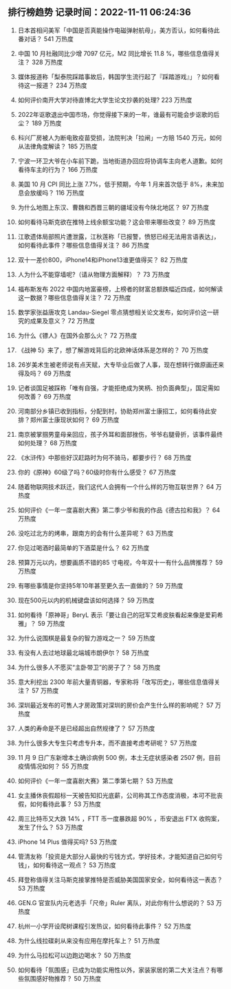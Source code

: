 
## 排行榜趋势 记录时间：2022-11-11 06:24:36
  
  1. 日本首相问美军「中国是否真能操作电磁弹射航母」，美方否认，如何看待此番对话？ 541 万热度
    
  2. 中国 10 月社融同比少增 7097 亿元，M2 同比增长 11.8 %，哪些信息值得关注？ 328 万热度
    
  3. 媒体报道称「梨泰院踩踏事故后，韩国学生流行起了『踩踏游戏』」？如何看待这一报道？ 234 万热度
    
  4. 如何评价南开大学对待直博北大学生论文抄袭的处理? 223 万热度
    
  5. 2022年讴歌退出中国市场，你觉得接下来的一年，谁最有可能会步讴歌的后尘？ 189 万热度
    
  6. 科兴厂房被人为断电致疫苗受损，法院判决「拉闸」一方赔 1540 万元，如何从法律角度解读？ 185 万热度
    
  7. 宁波一环卫大爷在小车前下跪，当地街道办回应将协调车主向老人道歉。如何看待车主的行为？ 166 万热度
    
  8. 美国 10 月 CPI 同比上涨 7.7%，低于预期，今年 1 月来首次低于 8%，未来加息会放缓吗？ 116 万热度
    
  9. 为什么地图上东汉、曹魏和西晋三朝的疆域没有今陕北地区？ 97 万热度
    
  10. 如何看待马斯克欲在推特上线余额宝功能？这会带来哪些改变？ 89 万热度
    
  11. 江歌遗体局部照片遭泄露，江秋莲称「已报警，愤怒已经无法用言语表达」，如何看待此事件？哪些信息值得关注？ 86 万热度
    
  12. 双十一差价800，iPhone14和iPhone13谁更值得买？ 82 万热度
    
  13. 人为什么不能穿墙呢?（请从物理方面解释）？ 73 万热度
    
  14. 福布斯发布 2022 中国内地富豪榜，上榜者的财富总额跌幅近四成，如何解读这一数据？哪些信息值得关注？ 72 万热度
    
  15. 数学家张益唐攻克 Landau-Siegel 零点猜想相关论文发布，如何评价这一研究的成果及意义？ 72 万热度
    
  16. 为什么《镖人》在国外会那么火？ 72 万热度
    
  17. 《战神 5》来了，想了解游戏背后的北欧神话体系是怎样的？ 70 万热度
    
  18. 26岁美术生被老师说有点天赋，大专毕业后做了人事，现在想转行做原画还来得及吗？ 69 万热度
    
  19. 记者谈国足被踩称「唯有自强，才能拒绝成为笑柄、扮负面典型」，国足需如何改善？ 69 万热度
    
  20. 河南部分乡镇已收到指标，分配到村，协助郑州富士康招工，如何看待此安排？郑州富士康现状如何？ 69 万热度
    
  21. 南京被掌掴男童母亲回应，孩子外耳和面部挫伤，爷爷右腿骨折，该事件最终如何处理？ 68 万热度
    
  22. 《水浒传》中那些好汉赶路时为何不骑马，都要步行？ 68 万热度
    
  23. 你的《原神》60级了吗？60级时你有什么感受？ 67 万热度
    
  24. 随着物联网技术跃迁，我们这代人会拥有一个什么样的万物互联世界？ 64 万热度
    
  25. 如何评价《一年一度喜剧大赛》第二季少爷和我的作品《德古拉和我》？ 64 万热度
    
  26. 没吃过北方的烤串，跟南方的会有什么差异呢？ 63 万热度
    
  27. 你见过喝酒时最简单的下酒菜是什么？ 62 万热度
    
  28. 预算万元以内，想要画质不错的85 寸电视，今年双十一有什么品牌推荐？ 59 万热度
    
  29. 有哪些事情是你坚持5年10年甚至更久去一直做的？ 59 万热度
    
  30. 现在500元以内的机械键盘该如何选择？ 59 万热度
    
  31. 如何看待「原神哥」BeryL 表示「要让自己的冠军艾希皮肤看起来像是爱莉希雅」？ 59 万热度
    
  32. 为什么说围棋是最复杂的智力游戏之一？ 59 万热度
    
  33. 有没有人去过地球最北端城市朗伊尔？ 58 万热度
    
  34. 为什么很多人不愿买“主卧带卫”的房子了？ 58 万热度
    
  35. 意大利挖出 2300 年前大量青铜器，专家称将「改写历史」，哪些信息值得关注？ 57 万热度
    
  36. 深圳最近发布的可售人才房政策对深圳的房价会产生什么样的影响呢？ 57 万热度
    
  37. 人类的寿命是不是已经超出自然规律了？ 57 万热度
    
  38. 为什么很多大专生只考虑专升本，而不直接考虑考研呢？ 57 万热度
    
  39. 11 月 9 日广东新增本土确诊病例 500 例，本土无症状感染者 2507 例，目前疫情情况如何？ 55 万热度
    
  40. 如何评价《一年一度喜剧大赛》第二季第七期？ 53 万热度
    
  41. 女主播休丧假超标一天被告知扣光底薪，公司称其工作态度消极，本可不批丧假，如何看待此事？ 53 万热度
    
  42. 周三比特币又大跌 14% ，FTT 币一度暴跌超 90% ，币安退出 FTX 收购案，发生了什么？ 53 万热度
    
  43. iPhone 14 Plus 值得买吗? 53 万热度
    
  44. 管清友称「投资是大部分人最快的亏钱方式，学好技术，才能知道自己如何亏钱」，如何看待这一观点？ 53 万热度
    
  45. 拜登称值得关注马斯克接掌推特是否威胁美国国家安全，如何看待这一表态？ 53 万热度
    
  46. GEN.G 官宣队内元老选手「尺帝」Ruler 离队，对此你有什么想说的？ 53 万热度
    
  47. 杭州一小学开设爬树课程引发热议，如何看待此事件？ 52 万热度
    
  48. 为什么线拉碟刹从来没有应用在摩托车上？ 51 万热度
    
  49. 为什么马拉松可以边跑边喝水？ 50 万热度
    
  50. 如何看待「氛围感」已成为功能实用性以外，家装家居的第二大关注点？有哪些氛围感好物推荐？ 50 万热度
    